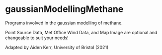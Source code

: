 # gaussianModellingMethane
Programs involved in the gaussian modelling of methane.

Point Source Data, Met Office Wind Data, and Map Image are optional and changeable to suit your needs!

Adapted by Aiden Kerr, University of Bristol (2021)
